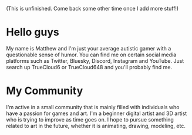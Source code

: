 (This is unfinished. Come back some other time once I add more stuff!)

# Hello guys

My name is Matthew and I'm just your average autistic gamer with a questionable sense of humor. You can find me on certain social media platforms such as Twitter, Bluesky, Discord, Instagram and YouTube. Just search up TrueCloud6 or TrueCloud648 and you'll probably find me. 

# My Community

I'm active in a small community that is mainly filled with individuals who have a passion for games and art. I'm a beginner digital artist and 3D artist who is trying to improve as time goes on. I hope to pursue something related to art in the future, whether it is animating, drawing, modeling, etc. 
